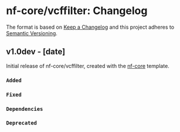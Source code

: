 # nf-core/vcffilter: Changelog

The format is based on [Keep a Changelog](https://keepachangelog.com/en/1.0.0/)
and this project adheres to [Semantic Versioning](https://semver.org/spec/v2.0.0.html).

## v1.0dev - [date]

Initial release of nf-core/vcffilter, created with the [nf-core](https://nf-co.re/) template.

### `Added`

### `Fixed`

### `Dependencies`

### `Deprecated`

